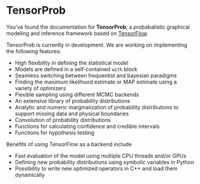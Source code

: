 # TensorProb

You've found the documentation for **TensorProb**, a probabalistic
graphical modeling and inference framework based on
[TensorFlow](https://www.tensorflow.org/).

TensorProb is currently in development.
We are working on implementing the following features:

 - High flexibility in defining the statistical model
 - Models are defined in a self-contained `with` block
 - Seamless switching between frequentist and bayesian paradigms
 - Finding the maximum likelihood estimate or MAP estimate using a variety of optimizers
 - Flexible sampling using different MCMC backends
 - An extensive library of probability distributions
 - Analytic and numeric marginalization of probability distributions
 to support missing data and physical boundaries
 - Convolution of probability distributions
 - Functions for calculating confidence and credible intervals
 - Functions for hypothesis testing

Benefits of using TensorFlow as a backend include

 - Fast evaluation of the model using multiple CPU threads and/or GPUs
 - Defining new probability distributions using symbolic variables in
   Python
 - Possibility to write new optimized operators in C++ and load them
   dynamically

